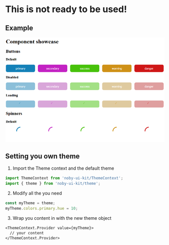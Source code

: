# This is not ready to be used!

## Example

![](.images/showcase.png)

## Setting you own theme

1. Import the Theme context and the default theme

```javascript
import ThemeContext from 'noby-ui-kit/ThemeContext';
import { theme } from 'noby-ui-kit/theme';
```

2. Modify all the you need

```javascript
const myTheme = theme;
myTheme.colors.primary.hue = 10;
```

3. Wrap you content in with the new theme object

```JSX
<ThemeContext.Provider value={myTheme}>
  // your content
</ThemeContext.Provider>
```
